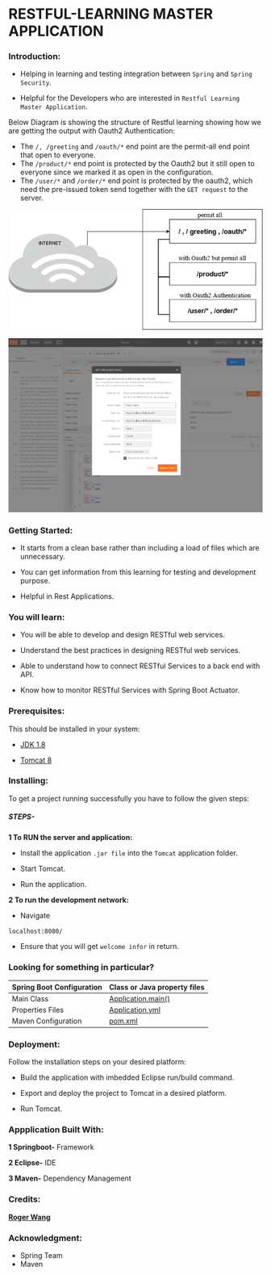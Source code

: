 
# RESTFUL-LEARNING MASTER APPLICATION

### Introduction:
- Helping in learning and testing integration between `Spring` and `Spring Security`.

- Helpful for the Developers who are interested in `Restful Learning Master Application`.

Below Diagram is showing the structure of Restful learning showing how we are getting the output with Oauth2 Authentication:
- The `/, /greeting` and `/oauth/*` end point are the permit-all end point that open to everyone.
- The `/product/*` end point is protected by the Oauth2 but it still open to everyone since we marked it as open in the configuration.
- The `/user/*` and `/order/*` end point is protected by the oauth2, which need the pre-issued token send together with the `GET request` to the server.

![Diagram](RogerRestful.png)


![Diagram](Screenshot%20from%202018-01-15%2020-52-11.png)

### Getting Started:

- It starts from a clean base rather than including a load of files which are unnecessary.

- You can get information from this learning for testing and development purpose.

- Helpful in Rest Applications.

### You will learn: 

- You will be able to develop and design RESTful web services.

- Understand the best practices in designing RESTful web services.

- Able to understand how to connect RESTful Services to a back end with API.

- Know how to monitor RESTful Services with Spring Boot Actuator.


### Prerequisites:

This should be installed in your system:

- [JDK 1.8](https://docs.oracle.com/javase/8/docs/technotes/guides/install/install_overview.html)

- [Tomcat 8]( http://tomcat.apache.org/tomcat-8.0-doc/)


### Installing:

To get a project running successfully you have to follow the given steps:


##### STEPS-


**1 To RUN the server and application:**

- Install the application `.jar file` into the `Tomcat` application folder.

- Start Tomcat.

- Run the application.

 
**2 To run the development network:** 
 
- Navigate
```
localhost:8080/
```

- Ensure that you will get `welcome infor` in return.

### Looking for something in particular?

| Spring Boot Configuration |Class or Java property files|
| --------------------------|----------------------------|
|   Main Class              |[Application.main()]( https://github.com/BCSTechLearning/Restful-Learning/blob/roger/src/main/java/boot/Application.java)|
|   Properties Files        |[Application.yml](https://github.com/BCSTechLearning/Restful-Learning/blob/roger/application.yml)| 
|   Maven Configuration     | [pom.xml ]( https://github.com/BCSTechLearning/Restful-Learning/blob/roger/pom.xml ) |



### Deployment:

Follow the installation steps on your desired platform:

- Build the application with imbedded Eclipse run/build command.

- Export and deploy the project to Tomcat in a desired platform.

- Run Tomcat.


### Appplication Built With:

**1 Springboot-**  Framework

**2 Eclipse-**  IDE

**3 Maven-**  Dependency Management



### Credits:

[**Roger Wang**](Lujie.Wang@bcstechnology.com.au)




### Acknowledgment:

- Spring Team
- Maven


 

























